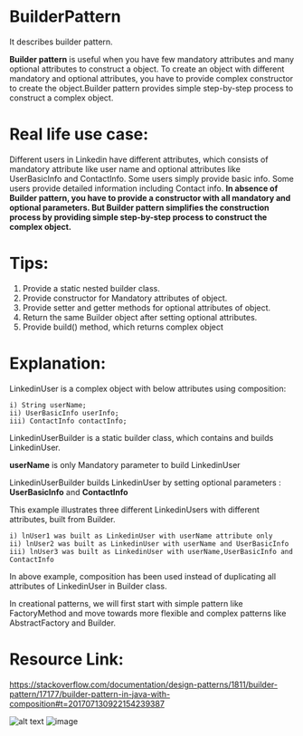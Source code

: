 # BuilderPattern
It describes builder pattern.

**Builder pattern** is useful when you have few mandatory attributes and many optional attributes to construct a object. To create an object with different mandatory and optional attributes, you have to provide complex constructor to create the object.Builder pattern provides simple step-by-step process to construct a complex object.

# Real life use case:

Different users in Linkedin have different attributes, which consists of mandatory attribute like user name and optional attributes like UserBasicInfo and ContactInfo. Some users simply provide basic info. Some users provide detailed information including Contact info. **In absence of Builder pattern, you have to provide a constructor with all mandatory and optional parameters. But Builder pattern simplifies the construction process by providing simple step-by-step process to construct the complex object.**

# Tips:

1. Provide a static nested builder class.
2. Provide constructor for Mandatory attributes of object.
3. Provide setter and getter methods for optional attributes of object.
4. Return the same Builder object after setting optional attributes.
5. Provide build() method, which returns complex object


# Explanation:

LinkedinUser is a complex object with below attributes using composition:

    i) String userName;
    ii) UserBasicInfo userInfo;
    iii) ContactInfo contactInfo;


LinkedinUserBuilder is a static builder class, which contains and builds LinkedinUser.

**userName** is only Mandatory parameter to build LinkedinUser

LinkedinUserBuilder builds LinkedinUser by setting optional parameters : **UserBasicInfo** and  **ContactInfo**

This example illustrates three different LinkedinUsers with different attributes, built from Builder.


    i) lnUser1 was built as LinkedinUser with userName attribute only
    ii) lnUser2 was built as LinkedinUser with userName and UserBasicInfo
    iii) lnUser3 was built as LinkedinUser with userName,UserBasicInfo and ContactInfo

In above example, composition has been used instead of duplicating all attributes of LinkedinUser in Builder class.

In creational patterns, we will first start with simple pattern like FactoryMethod and move towards more flexible and complex patterns like AbstractFactory and Builder.

# Resource Link:
https://stackoverflow.com/documentation/design-patterns/1811/builder-pattern/17177/builder-pattern-in-java-with-composition#t=201707130922154239387

![alt text](http://imgur.com/a/kOJUz "Description goes here")
![image](http://imgur.com/a/kOJUz)
